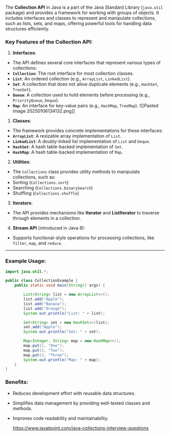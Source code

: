 The **Collection API** in Java is a part of the Java Standard Library (`java.util` package) and provides a framework for working with groups of objects. It includes interfaces and classes to represent and manipulate collections, such as lists, sets, and maps, offering powerful tools for handling data structures efficiently.

### Key Features of the Collection API:

1. **Interfaces**:

- The API defines several core interfaces that represent various types of collections:
- **`Collection`**: The root interface for most collection classes.
- **`List`**: An ordered collection (e.g., `ArrayList`, `LinkedList`).
- **`Set`**: A collection that does not allow duplicate elements (e.g., `HashSet`, `TreeSet`).
- **`Queue`**: A collection used to hold elements before processing (e.g., `PriorityQueue`, `Deque`).
- **`Map`**: An interface for key-value pairs (e.g., `HashMap`, `TreeMap`).
  ![[Pasted image 20250106134132.png]]

1. **Classes**:

- The framework provides concrete implementations for these interfaces:
- **`ArrayList`**: A resizable array implementation of `List`.
- **`LinkedList`**: A doubly-linked list implementation of `List` and `Deque`.
- **`HashSet`**: A hash table-backed implementation of `Set`.
- **`HashMap`**: A hash table-backed implementation of `Map`.

2. **Utilities**:

- The `Collections` class provides utility methods to manipulate collections, such as:
- Sorting (`Collections.sort`)
- Searching (`Collections.binarySearch`)
- Shuffling (`Collections.shuffle`)

3. **Iterators**:

- The API provides mechanisms like **Iterator** and **ListIterator** to traverse through elements in a collection.

4. **Stream API** (introduced in Java 8):

- Supports functional-style operations for processing collections, like `filter`, `map`, and `reduce`.

---

### Example Usage:

```java
import java.util.*;

public class CollectionExample {
    public static void main(String[] args) {

        List<String> list = new ArrayList<>();
        list.add("Apple");
        list.add("Banana");
        list.add("Orange");
        System.out.println("List: " + list);

        Set<String> set = new HashSet<>(list);
        set.add("Apple");
        System.out.println("Set: " + set);

        Map<Integer, String> map = new HashMap<>();
        map.put(1, "One");
        map.put(2, "Two");
        map.put(3, "Three");
        System.out.println("Map: " + map);
    }
}
```

### Benefits:

- Reduces development effort with reusable data structures.
- Simplifies data management by providing well-tested classes and methods.
- Improves code readability and maintainability.

  https://www.javatpoint.com/java-collections-interview-questions
